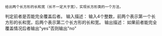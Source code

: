     给出两个长方形的长和宽（长不一定大于宽），实现长方形类的一个方法，
判定前者是否能完全覆盖后者。
输入描述：
输入4个整数，前两个表示第一个长方形的长和宽，后两个表示第二个长方形的长和宽。
输出描述：
如果前者能完全覆盖情况后者输出"yes"否则输出"no"